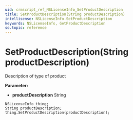 ```yaml
---
uid: crmscript_ref_NSLicenseInfo_SetProductDescription
title: SetProductDescription(String productDescription)
intellisense: NSLicenseInfo.SetProductDescription
keywords: NSLicenseInfo, GetProductDescription
so.topic: reference
---
```


# SetProductDescription(String productDescription)

Description of type of product

**Parameter:** 
 - **productDescription** String

```crmscript
NSLicenseInfo thing;
String productDescription;
thing.SetProductDescription(productDescription);
```

